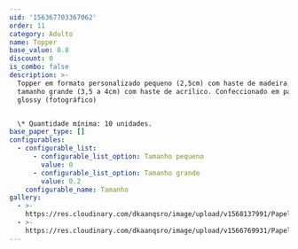 ```yaml
---
uid: '156367703367062'
order: 11
category: Adulto
name: Topper
base_value: 0.8
discount: 0
is_combo: false
description: >-
  Topper em formato personalizado pequeno (2,5cm) com haste de madeira; ou
  tamanho grande (3,5 a 4cm) com haste de acrílico. Confeccionado em papel
  glossy (fotográfico)


  \* Quantidade mínima: 10 unidades.
base_paper_type: []
configurables:
  - configurable_list:
      - configurable_list_option: Tamanho pequeno
        value: 0
      - configurable_list_option: Tamanho grande
        value: 0.2
    configurable_name: Tamanho
gallery:
  - >-
    https://res.cloudinary.com/dkaanqsro/image/upload/v1568137991/Papelaria%20adulto/Topper_p0u4hi.jpg
  - >-
    https://res.cloudinary.com/dkaanqsro/image/upload/v1566769931/Papelaria%20adulto/Mini_topper_2_et5naq.jpg
---
```


